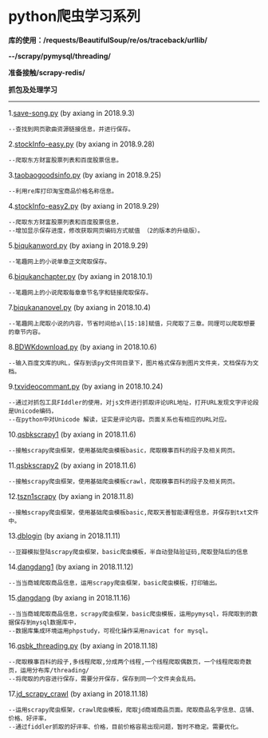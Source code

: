 # python爬虫学习系列  

**库的使用：/requests/BeautifulSoup/re/os/traceback/urllib/**

**--/scrapy/pymysql/threading/**

**准备接触/scrapy-redis/**

**抓包及处理学习**

---------------------------------------------------------------

1.[save-song.py](https://github.com/axianga/python/blob/master/save_song.py)
(by axiang in 2018.9.3)

    --查找到网页歌曲资源链接信息，并进行保存。
  
2.[stockInfo-easy.py](https://github.com/axianga/python/blob/master/stockInfo-easy.py)     (by axiang in 2018.9.28)
 
    --爬取东方财富股票列表和百度股票信息。
  
3.[taobaogoodsinfo.py](https://github.com/axianga/python/blob/master/taobaogoodsinfo.py)    (by axiang in 2018.9.25)

    --利用re库打印淘宝商品价格名称信息。
  
4.[stockInfo-easy2.py](https://github.com/axianga/python/blob/master/stockInfo-easy2.py)     (by axiang in 2018.9.29)

    --爬取东方财富股票列表和百度股票信息，
    --增加显示保存进度，修改获取网页编码方式赋值 （2的版本的升级版）。

5.[biqukanword.py](https://github.com/axianga/python/blob/master/biqukanword.py)     (by axiang in 2018.9.29)

    --笔趣网上的小说单章正文爬取保存。
 
6.[biqukanchapter.py](https://github.com/axianga/python/blob/master/biqukanchapter.py)     (by axiang in 2018.10.1)

    --笔趣网上的小说爬取每章章节名字和链接爬取保存。

7.[biqukananovel.py](https://github.com/axianga/python/blob/master/biqukananovel.py)     (by axiang in 2018.10.4)

    --笔趣网上爬取小说的内容，节省时间给a\[15:18]赋值，只爬取了三章。同理可以爬取想要的章节内容。

8.[BDWKdownload.py](https://github.com/axianga/python/blob/master/BDWKdownload.py)     (by axiang in 2018.10.6)

    --输入百度文库的URL，保存到该py文件同目录下，图片格式保存到图片文件夹，文档保存为文档。

9.[txvideocommant.py](https://github.com/axianga/python/blob/master/txvideocommant.py)     (by axiang in 2018.10.24)

    --通过对抓包工具FIddler的使用，对js文件进行抓取评论URL地址，打开URL发现文字评论段是Unicode编码，
    --在python中对Unicode 解读，证实是评论内容。页面关系也有相应的URL对应。
 
10.[qsbkscrapy1](https://github.com/axianga/python/blob/master/qsbkscrapy1)     (by axiang in 2018.11.6)

    --接触scrapy爬虫框架，使用基础爬虫模板basic，爬取糗事百科的段子及相关网页。
 
11.[qsbkscrapy2](https://github.com/axianga/python/blob/master/qsbkscrapy2)     (by axiang in 2018.11.6)

    --接触scrapy爬虫框架，使用基础爬虫模板crawl，爬取糗事百科的段子及相关网页。
 
12.[tszn1scrapy](https://github.com/axianga/python/blob/master/tszn1scrapy)     (by axiang in 2018.11.8)

    --接触scrapy爬虫框架，使用基础爬虫模板basic,爬取天善智能课程信息，并保存到txt文件中。
 
13.[dblogin](https://github.com/axianga/python/blob/master/dblogin)     (by axiang in 2018.11.11)

    --豆瓣模拟登陆scrapy爬虫框架，basic爬虫模板，半自动登陆验证码,爬取登陆后的信息
 
14.[dangdang1](https://github.com/axianga/python/blob/master/dangdang1)     (by axiang in 2018.11.12)

    --当当商城爬取商品信息，运用scrapy爬虫框架，basic爬虫模板，打印输出。
 
15.[dangdang](https://github.com/axianga/python/blob/master/dangdang)     (by axiang in 2018.11.16)

    --当当商城爬取商品信息，scrapy爬虫框架，basic爬虫模板，运用pymysql，将爬取到的数据保存到mysql数据库中，
    --数据库集成环境运用phpstudy，可视化操作采用navicat for mysql。

16.[qsbk_threading.py](https://github.com/axianga/python/blob/master/qsbk_threading.py)     (by axiang in 2018.11.18)

    --爬取糗事百科的段子,多线程爬取,分成两个线程,一个线程爬取偶数页，一个线程爬取奇数页，运用分布库/threading/
    --将爬取的内容进行保存，需要分开保存，保存到同一个文件夹会乱码。
   
17.[jd_scrapy_crawl](https://github.com/axianga/python/blob/master/jd_scrapy_crawl)     (by axiang in 2018.11.18)   

    --运用scrapy爬虫框架，crawl爬虫模板，爬取jd商城商品页面。爬取商品名字信息、店铺、价格、好评率，
    --通过fiddler抓取的好评率、价格，目前价格容易出现问题，暂时不稳定。需要优化。
